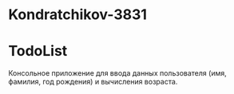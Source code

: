 # Kondratchikov-3831
# TodoList
Консольное приложение для ввода данных пользователя (имя, фамилия, год рождения) и вычисления возраста.

